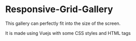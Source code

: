 # Responsive-Grid-Gallery
This gallery can perfectly fit into the size of the screen.

It is made using Vuejs with some CSS styles and HTML tags

